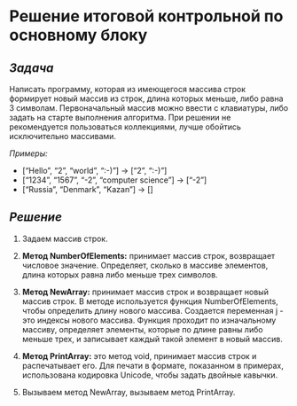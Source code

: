 # **Решение итоговой контрольной по основному блоку** 

## *Задача* 
Написать программу, которая из имеющегося массива строк 
формирует новый массив из строк, длина которых меньше, либо равна 3 символам. 
Первоначальный массив можно ввести с клавиатуры, 
либо задать на старте выполнения алгоритма. 
При решении не рекомендуется пользоваться коллекциями, 
лучше обойтись исключительно массивами.

*Примеры:*
* [“Hello”, “2”, “world”, “:-)”] → [“2”, “:-)”]
* [“1234”, “1567”, “-2”, “computer science”] → [“-2”]  
* [“Russia”, “Denmark”, “Kazan”] → []

## *Решение*

1. Задаем массив строк.

2. **Метод NumberOfElements:** принимает массив строк, возвращает числовое значение. Определяет, сколько в массиве элементов, длина которых равна либо меньше трех символов.

3. **Метод NewArray:** принимает массив строк и возвращает новый массив строк. В методе используется функция NumberOfElements, чтобы определить длину нового массива. Создается переменная j - это индексы нового массива. Функция проходит по изначальному массиву, определяет элементы, которые по длине равны либо меньше трех, и записывает каждый такой элемент в новый массив. 

4. **Метод PrintArray:** это метод void, принимает массив строк и распечатывает его. Для печати в формате, показанном в примерах, использована кодировка Unicode, чтобы задать двойные кавычки. 

5. Вызываем метод NewArray, вызываем метод PrintArray. 